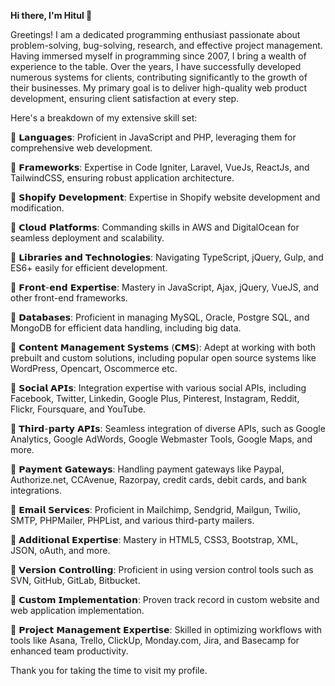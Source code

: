 **Hi there, I'm Hitul 👋**

Greetings! I am a dedicated programming enthusiast passionate about problem-solving, bug-solving, research, and effective project management. Having immersed myself in programming since 2007, I bring a wealth of experience to the table. Over the years, I have successfully developed numerous systems for clients, contributing significantly to the growth of their businesses. My primary goal is to deliver high-quality web product development, ensuring client satisfaction at every step.

Here's a breakdown of my extensive skill set:

🔶 𝗟𝗮𝗻𝗴𝘂𝗮𝗴𝗲𝘀: Proficient in JavaScript and PHP, leveraging them for comprehensive web development.

🔶 𝗙𝗿𝗮𝗺𝗲𝘄𝗼𝗿𝗸𝘀: Expertise in Code Igniter, Laravel, VueJs, ReactJs, and TailwindCSS, ensuring robust application architecture.

🔶 𝗦𝗵𝗼𝗽𝗶𝗳𝘆 𝗗𝗲𝘃𝗲𝗹𝗼𝗽𝗺𝗲𝗻𝘁: Expertise in Shopify website development and modification.

🔶 𝗖𝗹𝗼𝘂𝗱 𝗣𝗹𝗮𝘁𝗳𝗼𝗿𝗺𝘀: Commanding skills in AWS and DigitalOcean for seamless deployment and scalability.

🔶 𝗟𝗶𝗯𝗿𝗮𝗿𝗶𝗲𝘀 𝗮𝗻𝗱 𝗧𝗲𝗰𝗵𝗻𝗼𝗹𝗼𝗴𝗶𝗲𝘀: Navigating TypeScript, jQuery, Gulp, and ES6+ easily for efficient development.

🔶 𝗙𝗿𝗼𝗻𝘁-𝗲𝗻𝗱 𝗘𝘅𝗽𝗲𝗿𝘁𝗶𝘀𝗲: Mastery in JavaScript, Ajax, jQuery, VueJS, and other front-end frameworks.

🔶 𝗗𝗮𝘁𝗮𝗯𝗮𝘀𝗲𝘀: Proficient in managing MySQL, Oracle, Postgre SQL, and MongoDB for efficient data handling, including big data.

🔶 𝗖𝗼𝗻𝘁𝗲𝗻𝘁 𝗠𝗮𝗻𝗮𝗴𝗲𝗺𝗲𝗻𝘁 𝗦𝘆𝘀𝘁𝗲𝗺𝘀 (𝗖𝗠𝗦): Adept at working with both prebuilt and custom solutions, including popular open source systems like WordPress, Opencart, Oscommerce etc.

🔶 𝗦𝗼𝗰𝗶𝗮𝗹 𝗔𝗣𝗜𝘀: Integration expertise with various social APIs, including Facebook, Twitter, Linkedin, Google Plus, Pinterest, Instagram, Reddit, Flickr, Foursquare, and YouTube.

🔶 𝗧𝗵𝗶𝗿𝗱-𝗽𝗮𝗿𝘁𝘆 𝗔𝗣𝗜𝘀: Seamless integration of diverse APIs, such as Google Analytics, Google AdWords, Google Webmaster Tools, Google Maps, and more.

🔶 𝗣𝗮𝘆𝗺𝗲𝗻𝘁 𝗚𝗮𝘁𝗲𝘄𝗮𝘆𝘀: Handling payment gateways like Paypal, Authorize.net, CCAvenue, Razorpay, credit cards, debit cards, and bank integrations.

🔶 𝗘𝗺𝗮𝗶𝗹 𝗦𝗲𝗿𝘃𝗶𝗰𝗲𝘀: Proficient in Mailchimp, Sendgrid, Mailgun, Twilio, SMTP, PHPMailer, PHPList, and various third-party mailers.

🔶 𝗔𝗱𝗱𝗶𝘁𝗶𝗼𝗻𝗮𝗹 𝗘𝘅𝗽𝗲𝗿𝘁𝗶𝘀𝗲: Mastery in HTML5, CSS3, Bootstrap, XML, JSON, oAuth, and more.

🔶 𝗩𝗲𝗿𝘀𝗶𝗼𝗻 𝗖𝗼𝗻𝘁𝗿𝗼𝗹𝗹𝗶𝗻𝗴: Proficient in using version control tools such as SVN, GitHub, GitLab, Bitbucket.

🔶 𝗖𝘂𝘀𝘁𝗼𝗺 𝗜𝗺𝗽𝗹𝗲𝗺𝗲𝗻𝘁𝗮𝘁𝗶𝗼𝗻: Proven track record in custom website and web application implementation.

🔶 𝗣𝗿𝗼𝗷𝗲𝗰𝘁 𝗠𝗮𝗻𝗮𝗴𝗲𝗺𝗲𝗻𝘁 𝗘𝘅𝗽𝗲𝗿𝘁𝗶𝘀𝗲: Skilled in optimizing workflows with tools like Asana, Trello, ClickUp, Monday.com, Jira, and Basecamp for enhanced team productivity.

Thank you for taking the time to visit my profile.
